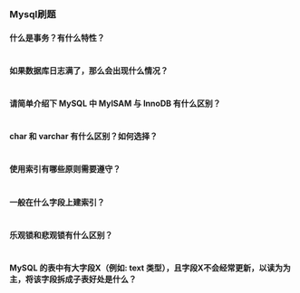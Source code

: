 ### Mysql刷题

#### 什么是事务？有什么特性？
```
```

#### 如果数据库日志满了，那么会出现什么情况？
```
```

#### 请简单介绍下 MySQL 中 MyISAM 与 InnoDB 有什么区别？
```
```

#### char 和 varchar 有什么区别？如何选择？
```
```

#### 使用索引有哪些原则需要遵守？
```
```

#### 一般在什么字段上建索引？
```
```

#### 乐观锁和悲观锁有什么区别？
```
```

#### MySQL 的表中有大字段X（例如: text 类型），且字段X不会经常更新，以读为为主，将该字段拆成子表好处是什么？
```
```







